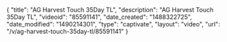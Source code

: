 {
    "title": "AG Harvest Touch 35Day TL",
    "description": "AG Harvest Touch 35Day TL",
    "videoid": "85591141",
    "date_created": "1488322725",
    "date_modified": "1490214301",
    "type": "captivate",
    "layout": "video",
    "url": "\/v\/ag-harvest-touch-35day-tl\/85591141"
}